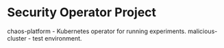 # Security Operator Project

chaos-platform - Kubernetes operator for running experiments.
malicious-cluster - test environment.
